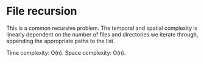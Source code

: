 # File recursion

This is a common recursive problem. The temporal and spatial complexity is linearly dependent on the number of files and directories we iterate through,
appending the appropriate paths to the list.

Time complexity: O(n).
Space complexity: O(n).
